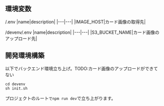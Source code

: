 
## 環境変数

/.env
|name|description|
|---|---|
|IMAGE_HOST|カード画像の取得先|

/devenv/.env
|name|description|
|---|---|
|S3_BUCKET_NAME|カード画像のアップロード先|


## 開発環境構築

以下でバックエンド環境立ち上げ。TODO:カード画像のアップロードができてない
```
cd devenv
sh init.sh
```

プロジェクトのルート`でnpm run dev`で立ち上がります。
